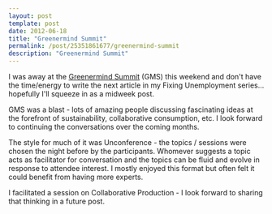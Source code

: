 ```yaml
---
layout: post
template: post
date: 2012-06-18
title: "Greenermind Summit"
permalink: /post/25351861677/greenermind-summit
description: "Greenermind Summit"
---
```

<p>I was away at the <a href="http://www.greenermindsummit.com/">Greenermind Summit</a> (GMS) this weekend and don't have the time/energy to write the next article in my Fixing Unemployment series... hopefully I'll squeeze in as a midweek post.</p>&#13;
<p>GMS was a blast - lots of amazing people discussing fascinating ideas at the forefront of sustainability, collaborative consumption, etc. I look forward to continuing the conversations over the coming months.</p>&#13;
<p>The style for much of it was Unconference - the topics / sessions were chosen the night before by the participants. Whomever suggests a topic acts as facilitator for conversation and the topics can be fluid and evolve in response to attendee interest. I mostly enjoyed this format but often felt it could benefit from having more experts.</p>&#13;
<p>I facilitated a session on Collaborative Production - I look forward to sharing that thinking in a future post.</p> 